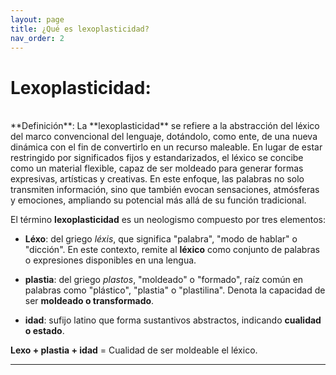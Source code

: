 ```yaml
---
layout: page
title: ¿Qué es lexoplasticidad?
nav_order: 2
---
```

# Lexoplasticidad:
<br>
**Definición**: La **lexoplasticidad** se refiere a la abstracción del léxico del marco convencional del lenguaje, dotándolo, como ente, de una nueva dinámica con el fin de convertirlo en un recurso maleable. En lugar de estar restringido por significados fijos y estandarizados, el léxico se concibe como un material flexible, capaz de ser moldeado para generar formas expresivas, artísticas y creativas. En este enfoque, las palabras no solo transmiten información, sino que también evocan sensaciones, atmósferas y emociones, ampliando su potencial más allá de su función tradicional.


El término **lexoplasticidad** es un neologismo compuesto por tres elementos:

- **Léxo**: del griego _léxis_, que significa "palabra", "modo de hablar" o "dicción". En este contexto, remite al **léxico** como conjunto de palabras o expresiones disponibles en una lengua.
    
- **plastia**: del griego _plastos_, "moldeado" o "formado", raíz común en palabras como "plástico", "plastia" o "plastilina". Denota la capacidad de ser **moldeado o transformado**.
    
- **idad**: sufijo latino que forma sustantivos abstractos, indicando **cualidad o estado**.
    

**Lexo + plastia + idad** = Cualidad de ser moldeable el léxico.

---
